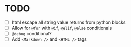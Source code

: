 # TODO

- [ ] html escape all string value returns from python blocks
- [ ] Allow for `@for` with `@if`, `@elif`, `@else` conditionals
- [ ] `@debug` conditional?
- [ ] Add `<Markdown />` and `<HTML />` tags
